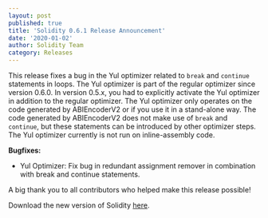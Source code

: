```yaml
---
layout: post
published: true
title: 'Solidity 0.6.1 Release Announcement'
date: '2020-01-02'
author: Solidity Team
category: Releases
---
```


This release fixes a bug in the Yul optimizer related to `break` and `continue`
statements in loops. The Yul optimizer is part of the regular optimizer since
version 0.6.0. In version 0.5.x, you had to explicitly activate the Yul
optimizer in addition to the regular optimizer. The Yul optimizer only operates
on the code generated by ABIEncoderV2 or if you use it in a stand-alone way. The
code generated by ABIEncoderV2 does not make use of `break` and `continue`, but
these statements can be introduced by other optimizer steps. The Yul optimizer
currently is not run on inline-assembly code.

**Bugfixes:**

- Yul Optimizer: Fix bug in redundant assignment remover in combination with
  break and continue statements.

A big thank you to all contributors who helped make this release possible!

Download the new version of Solidity
[here](https://github.com/ethereum/solidity/releases/tag/v0.6.1).
